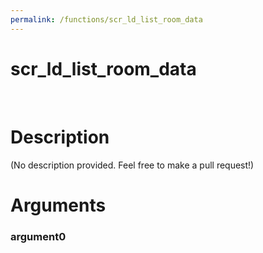 ```yaml
---
permalink: /functions/scr_ld_list_room_data
---
```

# scr_ld_list_room_data  
&nbsp;  
# Description  
(No description provided. Feel free to make a pull request!) 
&nbsp;  
# Arguments
### argument0

&nbsp;    


